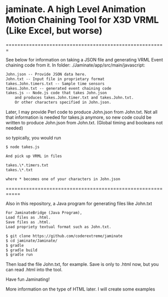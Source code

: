# jaminate.  A high Level Animation Motion Chaining Tool for X3D VRML (Like Excel, but worse)

=======================================================

See below for information on taking a JSON file and
generating VRML Event chaining code from it.
In folder: ./Jaminate/app/src/main/javascript:

```txt
John.json -- Provide JSON data here.
John.txt -- Input file in proprietary format
takes.John.timers.txt -- Sample time sensors
takes.John.txt -- generated event chaining code
takes.js -- Node.js code that takes John.json 
    and produces takes.John.timer.txt and takes.John.txt.
    Or other characters specified in John.json.
```

Later, I may provide Perl code to produce John.json from John.txt.
Not all that information is needed for takes.js anymore,
so new code could be written to produce John.json from John.txt.
(Global timing and booleans not needed)

so typically, you would run

```bash
$ node takes.js
```
```txt
And pick up VRML in files

takes.\*.timers.txt
takes.\*.txt

where * becomes one of your characters in John.json
```
===========================================================

Also in this repository, a Java program for generating files like John.txt

```txt
For JaminateBridge (Java Program), 
Load files as .html.
Save files as .html.
Load propriety textual format such as John.txt.
```

```bash
$ git clone https://github.com/coderextreme/jaminate
$ cd jaminate/Jaminate/
$ gradle
$ gradle build
$ gradle run
```

Then load the file John.txt, for example.  Save is only to .html now, but you can read .html into the tool.

Have fun Jaminating!

More information on the type of HTML later.  I will create some examples
